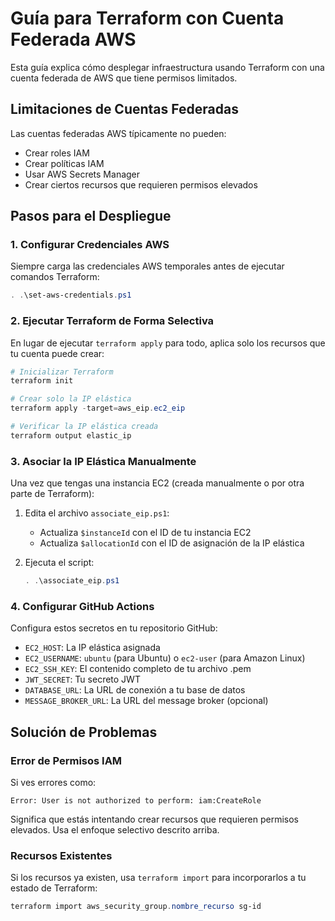 # Guía para Terraform con Cuenta Federada AWS

Esta guía explica cómo desplegar infraestructura usando Terraform con una cuenta federada de AWS que tiene permisos limitados.

## Limitaciones de Cuentas Federadas

Las cuentas federadas AWS típicamente no pueden:
- Crear roles IAM
- Crear políticas IAM
- Usar AWS Secrets Manager
- Crear ciertos recursos que requieren permisos elevados

## Pasos para el Despliegue

### 1. Configurar Credenciales AWS

Siempre carga las credenciales AWS temporales antes de ejecutar comandos Terraform:

```powershell
. .\set-aws-credentials.ps1
```

### 2. Ejecutar Terraform de Forma Selectiva

En lugar de ejecutar `terraform apply` para todo, aplica solo los recursos que tu cuenta puede crear:

```powershell
# Inicializar Terraform
terraform init

# Crear solo la IP elástica
terraform apply -target=aws_eip.ec2_eip

# Verificar la IP elástica creada
terraform output elastic_ip
```

### 3. Asociar la IP Elástica Manualmente

Una vez que tengas una instancia EC2 (creada manualmente o por otra parte de Terraform):

1. Edita el archivo `associate_eip.ps1`:
   - Actualiza `$instanceId` con el ID de tu instancia EC2
   - Actualiza `$allocationId` con el ID de asignación de la IP elástica

2. Ejecuta el script:
   ```powershell
   . .\associate_eip.ps1
   ```

### 4. Configurar GitHub Actions

Configura estos secretos en tu repositorio GitHub:

- `EC2_HOST`: La IP elástica asignada
- `EC2_USERNAME`: `ubuntu` (para Ubuntu) o `ec2-user` (para Amazon Linux)
- `EC2_SSH_KEY`: El contenido completo de tu archivo .pem
- `JWT_SECRET`: Tu secreto JWT
- `DATABASE_URL`: La URL de conexión a tu base de datos
- `MESSAGE_BROKER_URL`: La URL del message broker (opcional)

## Solución de Problemas

### Error de Permisos IAM

Si ves errores como:
```
Error: User is not authorized to perform: iam:CreateRole
```

Significa que estás intentando crear recursos que requieren permisos elevados. Usa el enfoque selectivo descrito arriba.

### Recursos Existentes

Si los recursos ya existen, usa `terraform import` para incorporarlos a tu estado de Terraform:

```powershell
terraform import aws_security_group.nombre_recurso sg-id
```
